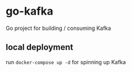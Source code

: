 # go-kafka

Go project for building / consuming Kafka

## local deployment

run `docker-compose up -d` for spinning up Kafka